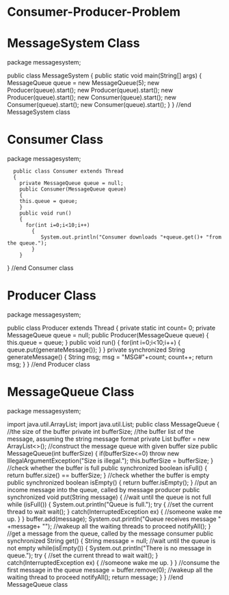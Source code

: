 Consumer-Producer-Problem
=========================

MessageSystem Class
====================
package messagesystem;

public class MessageSystem 
{
    public static void main(String[] args)
    {
        MessageQueue queue = new MessageQueue(5);
        new Producer(queue).start();
        new Producer(queue).start();
        new Producer(queue).start();
        new Consumer(queue).start();
        new Consumer(queue).start();
        new Consumer(queue).start();
    }
} //end MessageSystem class


Consumer  Class
===============
package messagesystem;

      public class Consumer extends Thread 
      {
        private MessageQueue queue = null;
        public Consumer(MessageQueue queue)
        {
        this.queue = queue;
        }
        public void run()
        {
          for(int i=0;i<10;i++)
            {
               System.out.println("Consumer downloads "+queue.get()+ "from the queue.");
            }
        }
} //end Consumer class

Producer Class
==============
package messagesystem;

public class Producer extends Thread
  {
    private static int count= 0;
    private MessageQueue queue = null;
    public Producer(MessageQueue queue)
      {
        this.queue = queue;
      }
    public void run()
    {
      for(int i=0;i<10;i++)
        {
          queue.put(generateMessage());
        }
    }
    private synchronized String generateMessage()
    {
      String msg;
      msg = "MSG#"+count;
      count++;
      return msg;
    }
} //end Producer class

MessageQueue Class
==================
package messagesystem;


import java.util.ArrayList;
import java.util.List;
public class MessageQueue 
  {
    //the size of the buffer 
        private int bufferSize;
    //the buffer list of the message, assuming the string message format
        private List<String> buffer = new ArrayList<>();
    //construct the message queue with given buffer size 
        public MessageQueue(int bufferSize)
        {
          if(bufferSize<=0)
          throw new IllegalArgumentException("Size is illegal.");
          this.bufferSize = bufferSize;
        }
    //check whether the buffer is full
        public synchronized boolean isFull()
        {
          return buffer.size() == bufferSize;
        }
    //check whether the buffer is empty
        public synchronized boolean isEmpty()
        {
          return buffer.isEmpty();
        }
    //put an income message into the queue, called by message producer
        public synchronized void put(String message) 
        {
    //wait until the queue is not full
          while (isFull()) 
          {
            System.out.println("Queue is full.");
            try
            {
    //set the current thread to wait
            wait();
            }
            catch(InterruptedException ex)
            {
              //someone wake me up.
            }
          }
            buffer.add(message);
            System.out.println("Queue receives message " +message+ "");
    //wakeup all the waiting threads to proceed
            notifyAll();
        }
    //get a message from the queue, called by the message consumer
      public synchronized String get()
      {
        String message = null;
    //wait until the queue is not empty
        while(isEmpty())
        {
          System.out.println("There is no message in queue.");
          try
          {
    //set the current thread to wait
            wait();
          }
          catch(InterruptedException ex)
          {
    //someone wake me up.
          }
        }
    //consume the first message in the queue
          message = buffer.remove(0);
    //wakeup all the waiting thread to proceed
          notifyAll();
          return message;
      }
} //end MessageQueue class
